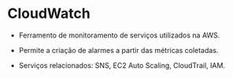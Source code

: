 # CloudWatch

- Ferramento de monitoramento de serviços utilizados na AWS.

- Permite a criação de alarmes a partir das métricas coletadas.

 - Serviços relacionados: SNS, EC2 Auto Scaling, CloudTrail, IAM.